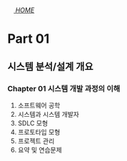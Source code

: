 ###### [<img src="https://img.icons8.com/ios/250/000000/home.png" width="14"> HOME](../README.md)

# Part 01

## 시스템 분석/설계 개요

### Chapter 01 시스템 개발 과정의 이해

1. 소프트웨어 공학 [<img src="https://img.icons8.com/ios/250/000000/circled-up-right-2.png" width="14">](C01-01.md)
2. 시스템과 시스템 개발자
3. SDLC 모형
4. 프로토타입 모형
5. 프로젝트 관리
6. 요약 및 연습문제